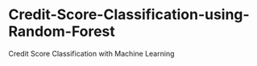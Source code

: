 # Credit-Score-Classification-using-Random-Forest
Credit Score Classification with Machine Learning
